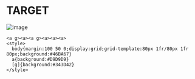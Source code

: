 # TARGET

![image](https://github.com/user-attachments/assets/2016ed79-deca-4d1b-be3f-7562130129b1)

```
<a g><a><a g><a><a><a>
<style>
  body{margin:100 50 0;display:grid;grid-template:80px 1fr/80px 1fr 80px;background:#46BA67}
  a{background:#D9D9D9}
  [g]{background:#343D42}
</style>
```
